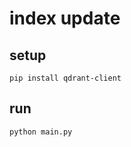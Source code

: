 # index update

## setup

```shell
pip install qdrant-client
```

## run

```shell
python main.py
```
